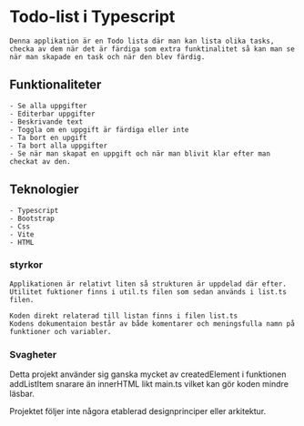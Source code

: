 # Todo-list i Typescript

    Denna applikation är en Todo lista där man kan lista olika tasks, checka av dem när det är färdiga som extra funktinalitet så kan man se när man skapade en task och när den blev färdig. 

## Funktionaliteter 

    - Se alla uppgifter
    - Editerbar uppgifter
    - Beskrivande text
    - Toggla om en uppgift är färdiga eller inte
    - Ta bort en upgift
    - Ta bort alla uppgifter
    - Se när man skapat en uppgift och när man blivit klar efter man checkat av den.  

## Teknologier
    - Typescript
    - Bootstrap
    - Css
    - Vite
    - HTML

### styrkor
    
    Applikationen är relativt liten så strukturen är uppdelad där efter. 
    Utilitet fuktioner finns i util.ts filen som sedan används i list.ts filen. 

    Koden direkt relaterad till listan finns i filen list.ts
    Kodens dokumentaion består av både komentarer och meningsfulla namn på funktioner och variabler. 


### Svagheter

   Detta projekt använder sig ganska mycket av createdElement i funktionen addListItem
   snarare än innerHTML likt main.ts vilket kan gör koden mindre läsbar. 

   Projektet följer inte någora etablerad designprinciper eller arkitektur.  